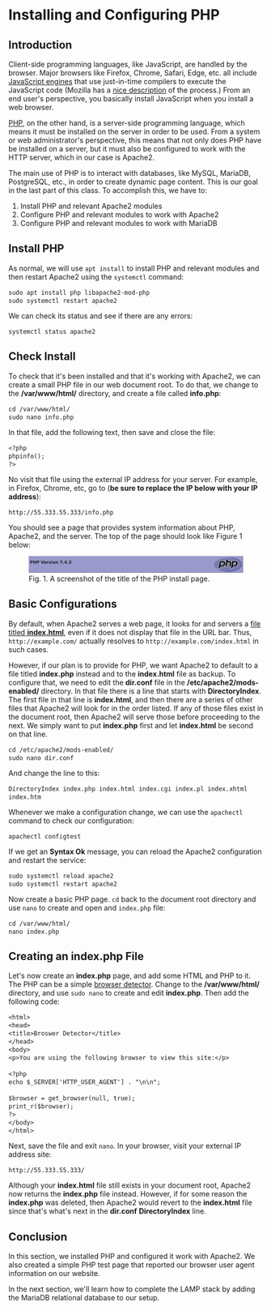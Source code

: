 # Installing and Configuring PHP

## Introduction

Client-side programming languages, like JavaScript,
are handled by the browser.
Major browsers like Firefox, Chrome, Safari, Edge, etc.
all include [JavaScript engines][jsEngine] that use
just-in-time compilers to execute the JavaScript code
(Mozilla has a [nice description][mozillaJS] of the process.)
From an end user's perspective,
you basically install JavaScript when you install a web browser.

[PHP][php], on the other hand,
is a server-side programming language,
which means it must be installed on the server
in order to be used.
From a system or web administrator's perspective,
this means that not only does PHP have be installed
on a server, but
it must also be configured to work with the HTTP server,
which in our case is Apache2.

The main use of PHP is to interact with databases,
like MySQL, MariaDB, PostgreSQL, etc.,
in order to create dynamic page content.
This is our goal in the last part of this class.
To accomplish this, we have to:

1. Install PHP and relevant Apache2 modules
2. Configure PHP and relevant modules to work with Apache2
3. Configure PHP and relevant modules to work with MariaDB

## Install PHP 

As normal, we will use ``apt install``
to install PHP and relevant modules and
then restart Apache2 using the ``systemctl`` command:

```
sudo apt install php libapache2-mod-php
sudo systemctl restart apache2
```

We can check its status and
see if there are any errors:

```
systemctl status apache2
```

## Check Install

To check that it's been installed and that
it's working with Apache2,
we can create a small PHP file in our
web document root.
To do that,
we change to the **/var/www/html/** directory, and
create a file called **info.php**:

```
cd /var/www/html/
sudo nano info.php
```

In that file,
add the following text,
then save and close the file:

```
<?php
phpinfo();
?>
```

No visit that file using the external IP address
for your server.
For example, in Firefox, Chrome, etc, go to
(**be sure to replace the IP below with your IP address**):

```
http://55.333.55.333/info.php
```

You should see a page that provides system information
about PHP, Apache2, and the server.
The top of the page should look like Figure 1 below:

<figure>
<img src="images/24-phpinstall.png"
alt="PHP install page"
title="PHP install page">
<figcaption>
Fig. 1. A screenshot of the title of the PHP install page.
</figcaption>
</figure>

## Basic Configurations

By default, when Apache2 serves a web page,
it looks for and servers a
[file titled **index.html**][modDirDocs],
even if it does not display that file in the URL bar.
Thus, ``http://example.com/`` actually
resolves to ``http://example.com/index.html``
in such cases.

However, if our plan is to provide for PHP,
we want Apache2 to default to a file titled **index.php** instead and
to the **index.html** file as backup.
To configure that,
we need to edit the **dir.conf** file
in the **/etc/apache2/mods-enabled/** directory.
In that file there is a line that starts with
**DirectoryIndex**.
The first file in that line is **index.html**, and then
there are a series of other files that Apache2 will
look for in the order listed.
If any of those files exist in the document root,
then Apache2 will serve those before proceeding to the next.
We simply want to put **index.php** first and let
**index.html** be second on that line.

```
cd /etc/apache2/mods-enabled/
sudo nano dir.conf
```

And change the line to this:

```
DirectoryIndex index.php index.html index.cgi index.pl index.xhtml index.htm
```

Whenever we make a configuration change,
we can use the ``apachectl`` command to
check our configuration:

```
apachectl configtest
```

If we get an **Syntax Ok** message,
you can reload the Apache2 configuration and
restart the service:

```
sudo systemctl reload apache2
sudo systemctl restart apache2
```

Now create a basic PHP page.
``cd`` back to the document root directory and
use ``nano`` to create and open and ``index.php`` file:

```
cd /var/www/html/
nano index.php
```

## Creating an index.php File

Let's now create an **index.php** page, and
add some HTML and PHP to it.
The PHP can be a simple [browser detector][httpUserAgent].
Change to the **/var/www/html/** directory,
and use ``sudo nano`` to create and edit **index.php**.
Then add the following code:

```
<html>
<head>
<title>Broswer Detector</title>
</head>
<body>
<p>You are using the following browser to view this site:</p>

<?php
echo $_SERVER['HTTP_USER_AGENT'] . "\n\n";

$browser = get_browser(null, true);
print_r($browser);
?>
</body>
</html>
```

Next, save the file and exit ``nano``.
In your browser,
visit your external IP address site:

```
http://55.333.55.333/
```

Although your **index.html** file still exists
in your document root,
Apache2 now returns the **index.php** file
instead.
However, if for some reason the **index.php**
was deleted,
then Apache2 would revert to the **index.html** file
since that's what's next in the **dir.conf**
**DirectoryIndex** line.

## Conclusion

In this section,
we installed PHP and configured it work with Apache2.
We also created a simple PHP test page
that reported our browser user agent information
on our website.

In the next section,
we'll learn how to complete the LAMP stack
by adding the MariaDB relational database
to our setup.


[php]:https://www.php.net/
[jsEngine]:https://en.wikipedia.org/wiki/JavaScript_engine
[mozillaJS]:https://blog.mozilla.org/javascript/
[modDirDocs]:https://httpd.apache.org/docs/current/mod/mod_dir.html
[httpUserAgent]:https://stackoverflow.com/questions/8754080/how-to-get-exact-browser-name-and-version
